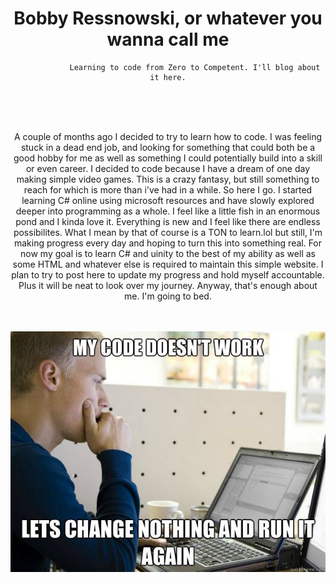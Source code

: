 <!-- Page Header -->

<header class="masthead" style="('https://miro.medium.com/v2/resize:fit:1250/1*FL21qjWA7JboicY-S2nS0Q.jpeg')">
  
  <header class="masthead">
    <div class="overlay"></div>
    <div class="container">
      <div class="row">
        <div class="col-lg-8 col-md-10 mx-auto">
          <div class="page-heading">
            <h1>Bobby Ressnowski, or whatever you wanna call me</h1>
                
                Learning to code from Zero to Competent. I'll blog about it here.
        
 
 
<br/>
<br/>
<br/>

  <div class="container">
    <div class="row">
      <div class="col-lg-8 col-md-10 mx-auto">

A couple of months ago I decided to try to learn how to code. I was feeling stuck in a dead end job, and looking for something that could both be a good hobby for me as well as something I could potentially build into a skill or even career. I decided to code because I have a dream of one day making simple video games. This is a crazy fantasy, but still something to reach for which is more than i've had in a while. So here I go. I started learning C# online using microsoft resources and have slowly explored deeper into programming as a whole. I feel like a little fish in an enormous pond and I kinda love it. Everything is new and I feel like there are endless possibilites. What I mean by that of course is a TON to learn.lol but still, I'm making progress every day and hoping to turn this into something real. For now my goal is to learn C# and uinity to the best of my ability as well as some HTML and whatever else is required to maintain this simple website. I plan to try to post here to update my progress and hold myself accountable. Plus it will be neat to look over my journey. Anyway, that's enough about me. I'm going to bed.

  </div>

  <br/>
  <br/>

  <img src="codememe1.jpg">
  

